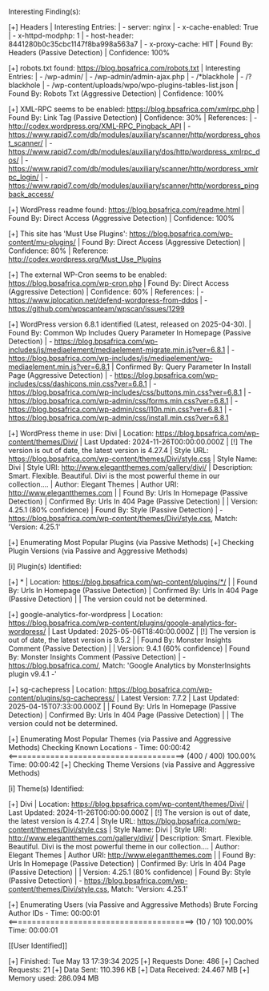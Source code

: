 Interesting Finding(s):

[+] Headers
 | Interesting Entries:
 |  - server: nginx
 |  - x-cache-enabled: True
 |  - x-httpd-modphp: 1
 |  - host-header: 8441280b0c35cbc1147f8ba998a563a7
 |  - x-proxy-cache: HIT
 | Found By: Headers (Passive Detection)
 | Confidence: 100%

[+] robots.txt found: https://blog.bpsafrica.com/robots.txt
 | Interesting Entries:
 |  - /wp-admin/
 |  - /wp-admin/admin-ajax.php
 |  - /*blackhole
 |  - /?blackhole
 |  - /wp-content/uploads/wpo/wpo-plugins-tables-list.json
 | Found By: Robots Txt (Aggressive Detection)
 | Confidence: 100%

[+] XML-RPC seems to be enabled: https://blog.bpsafrica.com/xmlrpc.php
 | Found By: Link Tag (Passive Detection)
 | Confidence: 30%
 | References:
 |  - http://codex.wordpress.org/XML-RPC_Pingback_API
 |  - https://www.rapid7.com/db/modules/auxiliary/scanner/http/wordpress_ghost_scanner/
 |  - https://www.rapid7.com/db/modules/auxiliary/dos/http/wordpress_xmlrpc_dos/
 |  - https://www.rapid7.com/db/modules/auxiliary/scanner/http/wordpress_xmlrpc_login/
 |  - https://www.rapid7.com/db/modules/auxiliary/scanner/http/wordpress_pingback_access/

[+] WordPress readme found: https://blog.bpsafrica.com/readme.html
 | Found By: Direct Access (Aggressive Detection)
 | Confidence: 100%

[+] This site has 'Must Use Plugins': https://blog.bpsafrica.com/wp-content/mu-plugins/
 | Found By: Direct Access (Aggressive Detection)
 | Confidence: 80%
 | Reference: http://codex.wordpress.org/Must_Use_Plugins

[+] The external WP-Cron seems to be enabled: https://blog.bpsafrica.com/wp-cron.php
 | Found By: Direct Access (Aggressive Detection)
 | Confidence: 60%
 | References:
 |  - https://www.iplocation.net/defend-wordpress-from-ddos
 |  - https://github.com/wpscanteam/wpscan/issues/1299

[+] WordPress version 6.8.1 identified (Latest, released on 2025-04-30).
 | Found By: Common Wp Includes Query Parameter In Homepage (Passive Detection)
 |  - https://blog.bpsafrica.com/wp-includes/js/mediaelement/mediaelement-migrate.min.js?ver=6.8.1
 |  - https://blog.bpsafrica.com/wp-includes/js/mediaelement/wp-mediaelement.min.js?ver=6.8.1
 | Confirmed By: Query Parameter In Install Page (Aggressive Detection)
 |  - https://blog.bpsafrica.com/wp-includes/css/dashicons.min.css?ver=6.8.1
 |  - https://blog.bpsafrica.com/wp-includes/css/buttons.min.css?ver=6.8.1
 |  - https://blog.bpsafrica.com/wp-admin/css/forms.min.css?ver=6.8.1
 |  - https://blog.bpsafrica.com/wp-admin/css/l10n.min.css?ver=6.8.1
 |  - https://blog.bpsafrica.com/wp-admin/css/install.min.css?ver=6.8.1

[+] WordPress theme in use: Divi
 | Location: https://blog.bpsafrica.com/wp-content/themes/Divi/
 | Last Updated: 2024-11-26T00:00:00.000Z
 | [!] The version is out of date, the latest version is 4.27.4
 | Style URL: https://blog.bpsafrica.com/wp-content/themes/Divi/style.css
 | Style Name: Divi
 | Style URI: http://www.elegantthemes.com/gallery/divi/
 | Description: Smart. Flexible. Beautiful. Divi is the most powerful theme in our collection....
 | Author: Elegant Themes
 | Author URI: http://www.elegantthemes.com
 |
 | Found By: Urls In Homepage (Passive Detection)
 | Confirmed By: Urls In 404 Page (Passive Detection)
 |
 | Version: 4.25.1 (80% confidence)
 | Found By: Style (Passive Detection)
 |  - https://blog.bpsafrica.com/wp-content/themes/Divi/style.css, Match: 'Version: 4.25.1'

[+] Enumerating Most Popular Plugins (via Passive Methods)
[+] Checking Plugin Versions (via Passive and Aggressive Methods)

[i] Plugin(s) Identified:

[+] *
 | Location: https://blog.bpsafrica.com/wp-content/plugins/*/
 |
 | Found By: Urls In Homepage (Passive Detection)
 | Confirmed By: Urls In 404 Page (Passive Detection)
 |
 | The version could not be determined.

[+] google-analytics-for-wordpress
 | Location: https://blog.bpsafrica.com/wp-content/plugins/google-analytics-for-wordpress/
 | Last Updated: 2025-05-06T18:40:00.000Z
 | [!] The version is out of date, the latest version is 9.5.2
 |
 | Found By: Monster Insights Comment (Passive Detection)
 |
 | Version: 9.4.1 (60% confidence)
 | Found By: Monster Insights Comment (Passive Detection)
 |  - https://blog.bpsafrica.com/, Match: 'Google Analytics by MonsterInsights plugin v9.4.1 -'

[+] sg-cachepress
 | Location: https://blog.bpsafrica.com/wp-content/plugins/sg-cachepress/
 | Latest Version: 7.7.2
 | Last Updated: 2025-04-15T07:33:00.000Z
 |
 | Found By: Urls In Homepage (Passive Detection)
 | Confirmed By: Urls In 404 Page (Passive Detection)
 |
 | The version could not be determined.

[+] Enumerating Most Popular Themes (via Passive and Aggressive Methods)
 Checking Known Locations - Time: 00:00:42 <======================================> (400 / 400) 100.00% Time: 00:00:42
[+] Checking Theme Versions (via Passive and Aggressive Methods)

[i] Theme(s) Identified:

[+] Divi
 | Location: https://blog.bpsafrica.com/wp-content/themes/Divi/
 | Last Updated: 2024-11-26T00:00:00.000Z
 | [!] The version is out of date, the latest version is 4.27.4
 | Style URL: https://blog.bpsafrica.com/wp-content/themes/Divi/style.css
 | Style Name: Divi
 | Style URI: http://www.elegantthemes.com/gallery/divi/
 | Description: Smart. Flexible. Beautiful. Divi is the most powerful theme in our collection....
 | Author: Elegant Themes
 | Author URI: http://www.elegantthemes.com
 |
 | Found By: Urls In Homepage (Passive Detection)
 | Confirmed By: Urls In 404 Page (Passive Detection)
 |
 | Version: 4.25.1 (80% confidence)
 | Found By: Style (Passive Detection)
 |  - https://blog.bpsafrica.com/wp-content/themes/Divi/style.css, Match: 'Version: 4.25.1'

[+] Enumerating Users (via Passive and Aggressive Methods)
 Brute Forcing Author IDs - Time: 00:00:01 <========================================> (10 / 10) 100.00% Time: 00:00:01

[[User Identified]]


[+] Finished: Tue May 13 17:39:34 2025
[+] Requests Done: 486
[+] Cached Requests: 21
[+] Data Sent: 110.396 KB
[+] Data Received: 24.467 MB
[+] Memory used: 286.094 MB
